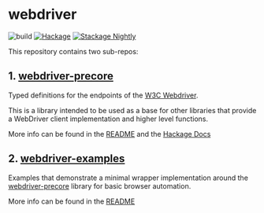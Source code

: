 # webdriver

![build](https://github.com/pyrethrum/webdriver/actions/workflows/cicd.yaml/badge.svg?branch=main)
[![Hackage](https://img.shields.io/hackage/v/webdriver-precore.svg)](https://hackage.haskell.org/package/webdriver-precore)
[![Stackage Nightly](http://stackage.org/package/webdriver-precore/badge/nightly)](http://stackage.org/nightly/package/webdriver-precore)


This repository contains two sub-repos:

## 1. [webdriver-precore](./webdriver-precore/README.md)

Typed definitions for the endpoints of the [W3C Webdriver](https://www.w3.org/TR/2025/WD-webdriver2-20250306).

This is a library intended to be used as a base for other libraries that provide a WebDriver client implementation and higher level functions.

More info can be found in the [README](./webdriver-precore/README.md) and the [Hackage Docs](https://hackage.haskell.org/package/webdriver-precore)

## 2. [webdriver-examples](./webdriver-examples/README.md)

Examples that demonstrate a minimal wrapper implementation around the [webdriver-precore](./webdriver-precore/README.md) library for basic browser automation.

More info can be found in the [README](./webdriver-examples/README.md)

